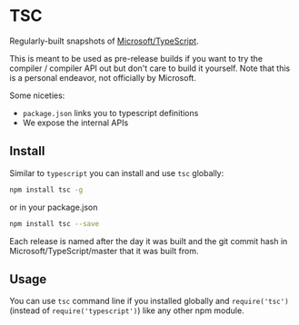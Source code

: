 # TSC
Regularly-built snapshots of [Microsoft/TypeScript](https://github.com/Microsoft/TypeScript).

This is meant to be used as pre-release builds if you want to try the compiler / compiler API out but don't care to build it yourself. Note that this is a personal endeavor, not officially by Microsoft.

Some niceties: 

* `package.json` links you to typescript definitions
* We expose the internal APIs


## Install
Similar to `typescript` you can install and use `tsc` globally:

``` sh
npm install tsc -g
```

or in your package.json

```sh
npm install tsc --save
```

Each release is named after the day it was built and the git commit hash in Microsoft/TypeScript/master that it was built from.

## Usage

You can use `tsc` command line if you installed globally and `require('tsc')` (instead of `require('typescript')`) like any other npm module.